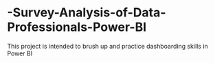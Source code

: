 # -Survey-Analysis-of-Data-Professionals-Power-BI
This project is intended to brush up and practice dashboarding skills in Power BI
